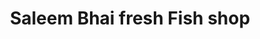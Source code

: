 ---
title: "Saleem Bhai fresh Fish shop"
url: /karachi/saleem-bhai-fresh-fish-shop/
shop: Angeln
---